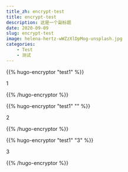 ```yaml
---
title_zh: encrypt-test
title: encrypt-test
description: 这是一个副标题
date: 2020-09-09
slug: encrypt-test
image: helena-hertz-wWZzXlDpMog-unsplash.jpg
categories:
    - Test
    - 测试
---
```


{{% hugo-encryptor "test1"  %}}

1

{{% /hugo-encryptor %}}

{{% hugo-encryptor "test1" "" %}}

2

{{% /hugo-encryptor %}}

{{% hugo-encryptor "test1" "3" %}}

3

{{% /hugo-encryptor %}}